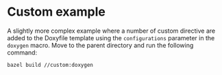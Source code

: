 # Custom example

A slightly more complex example where a number of custom directive are added to the Doxyfile template using the `configurations` parameter in the `doxygen` macro.
Move to the parent directory and run the following command:

```bash
bazel build //custom:doxygen
```
